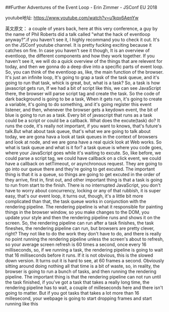 ##Further Adventures of the Event Loop - Erin Zimmer - JSConf EU 2018

youtube地址: https://www.youtube.com/watch?v=u1kqx6AenYw

英文原文：
a couple of years back, here at this very conference, a guy by the name of Phil Roberts did a talk called "what the hack of eventloop anyway?".if you haven't see it, I highly recommand you to check it out. It's on the JSConf youtube channel. It is pretty fucking exciting because it catches on fire. In case you haven't see it though, It is an overview of eventloop, the different components and how they work together. If you haven't see it, we will do a quick overview of the things that are relevent for today, and then we gonna do a deep dive into a specific parts of event loop. So, you can think of the eventloop as, like, the main function of the browser. It's just an infinite loop, It's going to grap a task of the task queue, and it's going to run that task, whick is great, but, what is a task? So, a task is how javascript gets run, If we had a bit of script like this, we can see JavaScript there, the browser will parse script tag and create the task. So the code of dark background is going to be a task, When it gets run, it's going to create a variable, it's going to do something, and it's going register this event listener, and then, whenever the browser gets a keydown event, the bit of blue is going to run as a task. Every bit of javascript that runs as a task could be a script or could be a callback.
What does the excute(task) do? It runs the code, it's really not important, if you want to knows, that's future's talk.But what about task queue, that's what we are going to talk about today, we are gona hava a look at task queues in the context of browsers and look at node, and we are gona have a real quick look at Web works. So what is task queue and what is it for? a task queue is where you code goes, where your JavaScript goes while it's waiting to excute. So, like before, we could parse a script tag, we could have callback on a click event, we could have a callback on setTimeout, or asynchronous request. They are going to go into our queue there and they're going to get excuted. The important thing is that it is a queue, so things are going to get excuted in the order of they arrive, first in, first out, and other important thing is that a task is going to run from start to the finish. There is no interrupted JavaScript, you don't have to worry about concurrency, locking or any of that rubbish, it is super easy, that's our event loop, it turns out, though, it's a little bit more complicated than that, the task queue works in conjunction with the rendering pipeline. The rendering pipeline is what it responsible for painting things in the browser window, so you make changes to the DOM, you update your style and then the rendering pipeline runs and shows it on the screen. So, the rendering pipeline can run after a task finishes, the task fineshes, the rendering pipeline can run, but browsers are pretty clever, right? They not like to do the work they don't have to do, and there is really no point running the rendering pipeline unless the screen's about to refresh, so your average screen refresh is 60 times a second, once every 16 milliseconds, so, if we running a task, the rendering pipeline is going to wait that 16 milliseconds before it runs. If it is not obvious, this is the slowed down version. It turns out it is hard to see, at 60 frames a second. Obviously sitting around doing nothing all that time is a bit of waste, so, in reality, the browser is going to run a bunch of tasks, and then running the rendering pipeline. The important thing is that the rendering pipeline can not run until the task finished, if you've got a task that takes a really long time, the rendering pipeline has to wait, a couple of milleseconds here and there isn't going to matter. But if you got tasks that takes a lot more than 16 millesecond, your webpage is going to start dropping frames and start running like this